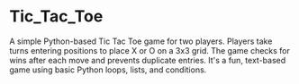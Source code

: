 # Tic_Tac_Toe
A simple Python-based Tic Tac Toe game for two players. Players take turns entering positions to place X or O on a 3x3 grid. The game checks for wins after each move and prevents duplicate entries. It's a fun, text-based game using basic Python loops, lists, and conditions.
